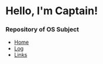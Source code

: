 

<!DOCTYPE html>
<html>
  <head>
    
  </head>
  <body>
    <div class="container">
      <div class="header">
        <h1>Hello, I'm Captain!</h1>
        <h3>Repository of OS Subject</h3>
        <ul>
          <li><a href="{{ site.baseurl }}/">Home</a></li>
          <li><a href="{{ site.baseurl }}/TXT/mylog.txt">Log</a></li>
          <li><a href="{{ site.baseurl }}/LINKS">Links</a></li>
        </ul>
      </div>
    </div>
  </body>
</html>